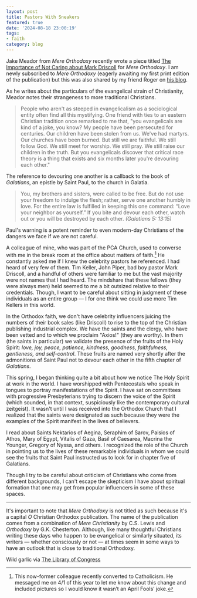 ```yaml
---
layout: post
title: Pastors With Sneakers
featured: true
date: '2024-08-18 23:00:19'
tags:
- faith
category: blog
---
```


Jake Meador from *Mere Orthodoxy* recently wrote a piece titled [The Importance of Not Caring about Mark Driscoll](https://mereorthodoxy.com/after-evangelicalism-new-mainline) for *Mere Orthodoxy*. I am newly subscribed to _Mere Orthodoxy_ (eagerly awaiting my first print edition of the publication) but this was also shared by my friend Roger on [his blog](https://intellectualoid.com). 

As he writes about the particulars of the evangelical strain of Christianity, Meador notes their strangeness to more traditional Christians.

<!--more--> 

> People who aren't as steeped in evangelicalism as a sociological entity often find all this mystifying. One friend with ties to an eastern Christian tradition once remarked to me that, "you evangelicals are kind of a joke, you know? My people have been persecuted for centuries. Our children have been stolen from us. We've had martyrs. Our churches have been burned. But still we are faithful. We still follow God. We still meet for worship. We still pray. We still raise our children in the truth. But you evangelicals discover that critical race theory is a thing that exists and six months later you're devouring each other."

The reference to devouring one another is a callback to the book of _Galatians_, an epistle by Saint Paul, to the church in Galatia.

> You, my brothers and sisters, were called to be free. But do not use your freedom to indulge the flesh; rather, serve one another humbly in love. For the entire law is fulfilled in keeping this one command: “Love your neighbor as yourself.” If you bite and devour each other, watch out or you will be destroyed by each other. _(Galatians 5: 13:15)_

Paul's warning is a potent reminder to even modern-day Christians of the dangers we face if we are not careful. 

A colleague of mine, who was part of the PCA Church, used to converse with me in the break room at the office about matters of faith.[^1] He constantly asked me if I knew the celebrity pastors he referenced. I had heard of very few of them. Tim Keller, John Piper, bad boy pastor Mark Driscoll, and a handful of others were familiar to me but the vast majority were not names that I had heard. The mindshare that these fellows (they were always men) held seemed to me a bit outsized relative to their credentials. Though, I want to be careful about sitting in judgment of these individuals as an entire group — I for one think we could use more Tim Kellers in this world. 

In the Orthodox faith, we don't have celebrity influencers juicing the numbers of their book sales (like Driscoll) to rise to the top of the Christian publishing industrial complex. We have the saints and the clergy, who have been vetted and to which we proclaim "Axios!" (they are worthy). In them (the saints in particular) we validate the presence of the fruits of the Holy Spirit: _love, joy, peace, patience, kindness, goodness, faithfulness, gentleness, and self-control_. These fruits are named very shortly after the admonitions of Saint Paul not to devour each other in the fifth chapter of _Galatians_.

This spring, I began thinking quite a bit about how we notice The Holy Spirit at work in the world. I have worshipped with Pentecostals who speak in tongues to portray manifestations of the Spirit. I have sat on committees with progressive Presbyterians trying to discern the voice of the Spirit (which sounded, in that context, suspiciously like the contemporary cultural zeitgeist). It wasn't until I was received into the Orthodox Church that I realized that the saints were designated as such because they were the examples of the Spirit manifest in the lives of believers. 

I read about Saints Nektarios of Aegina, Seraphim of Sarov, Paisios of Athos, Mary of Egypt, Vitalis of Gaza, Basil of Caesarea, Macrina the Younger, Gregory of Nyssa, and others. I recognized the role of the Church in pointing us to the lives of these remarkable individuals in whom we could see the fruits that Saint Paul instructed us to look for in chapter five of Galatians. 

Though I try to be careful about criticism of Christians who come from different backgrounds, I can't escape the skepticism I have about spiritual formation that one may get from popular influencers in some of these spaces. 

---- 

It's important to note that *Mere Orthodoxy* is not titled as such because it's a capital _O_ Christian Orthodox publication. The name of the publication comes from a combination of *Mere Christianity* by C.S. Lewis and *Orthodoxy* by G.K. Chesterton. Although, like many thoughtful Christians writing these days who happen to be evangelical or similarly situated, its writers — whether consciously or not — at times seem in some ways to have an outlook that is close to traditional Orthodoxy. 

Wild garlic via [The Library of Congress](https://www.loc.gov/item/2019696078/)

[^1]: This now-former colleague recently converted to Catholicism. He messaged me on 4/1 of this year to let me know about this change and included pictures so I would know it wasn’t an April Fools’ joke. 